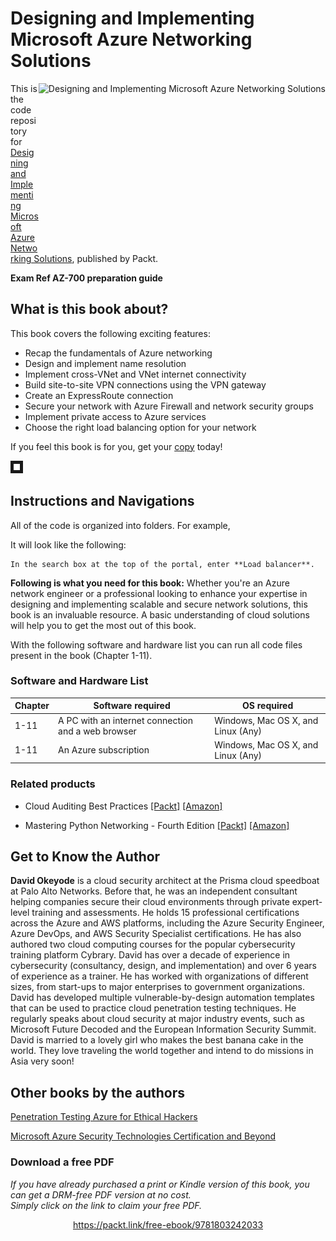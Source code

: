 # Designing and Implementing Microsoft Azure Networking Solutions

<a href="https://www.packtpub.com/product/designing-and-implementing-microsoft-azure-networking-solutions/9781803242033?utm_source=github&utm_medium=repository&utm_campaign=9781801076012"><img src="https://static.packt-cdn.com/products/9781803242033/cover/smaller" alt="Designing and Implementing Microsoft Azure Networking Solutions" height="256px" align="right"></a>

This is the code repository for [Designing and Implementing Microsoft Azure Networking Solutions](https://www.packtpub.com/product/designing-and-implementing-microsoft-azure-networking-solutions/9781803242033?utm_source=github&utm_medium=repository&utm_campaign=9781801076012), published by Packt.

**Exam Ref AZ-700 preparation guide**

## What is this book about?

This book covers the following exciting features:
* Recap the fundamentals of Azure networking
* Design and implement name resolution
* Implement cross-VNet and VNet internet connectivity
* Build site-to-site VPN connections using the VPN gateway
* Create an ExpressRoute connection
* Secure your network with Azure Firewall and network security groups
* Implement private access to Azure services
* Choose the right load balancing option for your network

If you feel this book is for you, get your [copy](https://www.amazon.com/dp/1803242035) today!

<a href="https://www.packtpub.com/?utm_source=github&utm_medium=banner&utm_campaign=GitHubBanner"><img src="https://raw.githubusercontent.com/PacktPublishing/GitHub/master/GitHub.png" 
alt="https://www.packtpub.com/" border="5" /></a>

## Instructions and Navigations
All of the code is organized into folders. For example,

It will look like the following:
```
In the search box at the top of the portal, enter **Load balancer**.
```

**Following is what you need for this book:**
Whether you're an Azure network engineer or a professional looking to enhance your expertise in designing and implementing scalable and secure network solutions, this book is an invaluable resource. A basic understanding of cloud solutions will help you to get the most out of this book.

With the following software and hardware list you can run all code files present in the book (Chapter 1-11).
### Software and Hardware List
| Chapter | Software required | OS required |
| -------- | ------------------------------------ | ----------------------------------- |
| 1-11 | A PC with an internet connection and a web browser | Windows, Mac OS X, and Linux (Any) |
| 1-11 | An Azure subscription | Windows, Mac OS X, and Linux (Any) |

### Related products
* Cloud Auditing Best Practices [[Packt]](https://www.packtpub.com/product/cloud-auditing-best-practices/9781803243771?utm_source=github&utm_medium=repository&utm_campaign=9781803243771) [[Amazon]](https://www.amazon.com/dp/1803243775)

* Mastering Python Networking - Fourth Edition [[Packt]](https://www.packtpub.com/product/mastering-python-networking-fourth-edition/9781803234618?utm_source=github&utm_medium=repository&utm_campaign=9781803234618) [[Amazon]](https://www.amazon.com/dp/180323461X)


## Get to Know the Author
**David Okeyode**
 is a cloud security architect at the Prisma cloud speedboat at Palo Alto Networks. Before that, he was an independent consultant helping companies secure their cloud environments through private expert-level training and assessments. He holds 15 professional certifications across the Azure and AWS platforms, including the Azure Security Engineer, Azure DevOps, and AWS Security Specialist certifications. He has also authored two cloud computing courses for the popular cybersecurity training platform Cybrary.
David has over a decade of experience in cybersecurity (consultancy, design, and implementation) and over 6 years of experience as a trainer. He has worked with organizations of different sizes, from start-ups to major enterprises to government organizations.
David has developed multiple vulnerable-by-design automation templates that can be used to practice cloud penetration testing techniques. He regularly speaks about cloud security at major industry events, such as Microsoft Future Decoded and the European Information Security Summit.
David is married to a lovely girl who makes the best banana cake in the world. They love traveling the world together and intend to do missions in Asia very soon!


## Other books by the authors
[Penetration Testing Azure for Ethical Hackers](https://www.packtpub.com/product/penetration-testing-azure-for-ethical-hackers/9781839212932?utm_source=github&utm_medium=repository&utm_campaign=9781839212932)

[Microsoft Azure Security Technologies Certification and Beyond](https://www.packtpub.com/product/microsoft-azure-security-technologies-certification-and-beyond/9781800562653?utm_source=github&utm_medium=repository&utm_campaign=9781800562653)


### Download a free PDF

 <i>If you have already purchased a print or Kindle version of this book, you can get a DRM-free PDF version at no cost.<br>Simply click on the link to claim your free PDF.</i>
<p align="center"> <a href="https://packt.link/free-ebook/9781803242033">https://packt.link/free-ebook/9781803242033 </a> </p>

